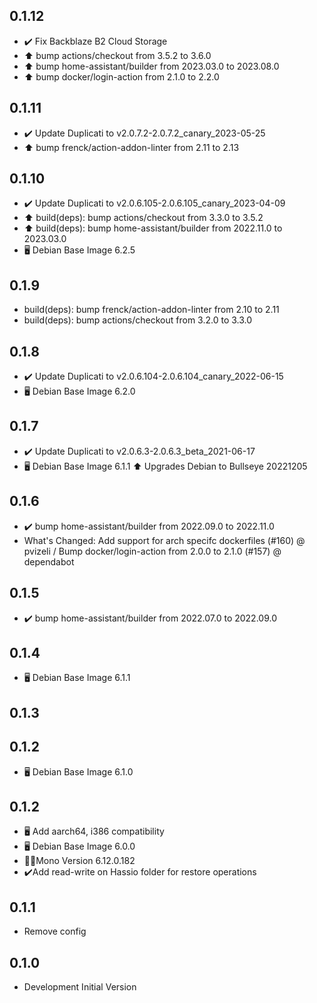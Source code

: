 <!-- https://developers.home-assistant.io/docs/add-ons/presentation#keeping-a-changelog -->

## 0.1.12
 - ✔️ Fix Backblaze B2 Cloud Storage 
 - ⬆️ bump actions/checkout from 3.5.2 to 3.6.0
 - ⬆️ bump home-assistant/builder from 2023.03.0 to 2023.08.0
 - ⬆️ bump docker/login-action from 2.1.0 to 2.2.0

## 0.1.11

- ✔️ Update Duplicati to v2.0.7.2-2.0.7.2_canary_2023-05-25
- ⬆️ bump frenck/action-addon-linter from 2.11 to 2.13 


## 0.1.10

- ✔️ Update Duplicati to v2.0.6.105-2.0.6.105_canary_2023-04-09
- ⬆️ build(deps): bump actions/checkout from 3.3.0 to 3.5.2
- ⬆️ build(deps): bump home-assistant/builder from 2022.11.0 to 2023.03.0
- 🖥️ Debian Base Image 6.2.5


## 0.1.9

- build(deps): bump frenck/action-addon-linter from 2.10 to 2.11
- build(deps): bump actions/checkout from 3.2.0 to 3.3.0

## 0.1.8

- ✔️ Update Duplicati to v2.0.6.104-2.0.6.104_canary_2022-06-15
- 🖥️ Debian Base Image 6.2.0

## 0.1.7

- ✔️ Update Duplicati to v2.0.6.3-2.0.6.3_beta_2021-06-17
- 🖥️ Debian Base Image 6.1.1
  ⬆️ Upgrades Debian to Bullseye 20221205

## 0.1.6

- ✔️ bump home-assistant/builder from 2022.09.0 to 2022.11.0
- What's Changed: Add support for arch specifc dockerfiles (#160) @​pvizeli / Bump docker/login-action from 2.0.0 to 2.1.0 (#157) @​dependabot

## 0.1.5

- ✔️ bump home-assistant/builder from 2022.07.0 to 2022.09.0

## 0.1.4

- 🖥️ Debian Base Image 6.1.1

## 0.1.3

## 0.1.2

- 🖥️ Debian Base Image 6.1.0

## 0.1.2

- 🖥️ Add aarch64, i386 compatibility
- 🖥️ Debian Base Image 6.0.0
- 🧑‍💻Mono Version 6.12.0.182
- ✔️Add read-write on Hassio folder for restore operations

## 0.1.1

- Remove config

## 0.1.0

- Development Initial Version
